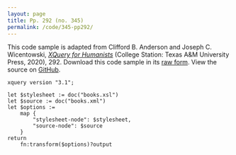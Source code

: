 ```yaml
---
layout: page
title: Pp. 292 (no. 345)
permalink: /code/345-pp292/
---
```


This code sample is adapted from Clifford B. Anderson and Joseph C. Wicentowski, 
[_XQuery for Humanists_](/) (College Station: Texas A&M University Press, 2020), 292. 
Download this code sample in its [raw form](/code/345-pp292/345-pp292.xq).
View the source on [GitHub](https://github.com/coding4humanists/xquery4humanists/blob/release/code/345-pp292/345-pp292.xq).

```xquery
xquery version "3.1";

let $stylesheet := doc("books.xsl")
let $source := doc("books.xml")
let $options :=
    map {
        "stylesheet-node": $stylesheet,
        "source-node": $source
    }
return
    fn:transform($options)?output
```  
